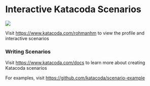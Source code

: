 # Interactive Katacoda Scenarios

[![](http://shields.katacoda.com/katacoda/rohmanhm/count.svg)](https://www.katacoda.com/rohmanhm "Get your profile on Katacoda.com")

Visit https://www.katacoda.com/rohmanhm to view the profile and interactive scenarios

### Writing Scenarios
Visit https://www.katacoda.com/docs to learn more about creating Katacoda scenarios

For examples, visit https://github.com/katacoda/scenario-example
